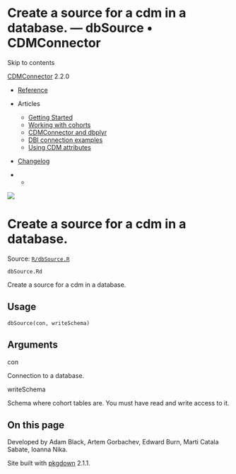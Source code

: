 # Create a source for a cdm in a database. — dbSource • CDMConnector

Skip to contents

[CDMConnector](../index.html) 2.2.0

  * [Reference](../reference/index.html)
  * Articles
    * [Getting Started](../articles/a01_getting-started.html)
    * [Working with cohorts](../articles/a02_cohorts.html)
    * [CDMConnector and dbplyr](../articles/a03_dbplyr.html)
    * [DBI connection examples](../articles/a04_DBI_connection_examples.html)
    * [Using CDM attributes](../articles/a06_using_cdm_attributes.html)
  * [Changelog](../news/index.html)


  *   * [](https://github.com/darwin-eu/CDMConnector/)



![](../logo.png)

# Create a source for a cdm in a database.

Source: [`R/dbSource.R`](https://github.com/darwin-eu/CDMConnector/blob/HEAD/R/dbSource.R)

`dbSource.Rd`

Create a source for a cdm in a database.

## Usage
    
    
    dbSource(con, writeSchema)

## Arguments

con
    

Connection to a database.

writeSchema
    

Schema where cohort tables are. You must have read and write access to it.

## On this page

Developed by Adam Black, Artem Gorbachev, Edward Burn, Marti Catala Sabate, Ioanna Nika.

Site built with [pkgdown](https://pkgdown.r-lib.org/) 2.1.1.

